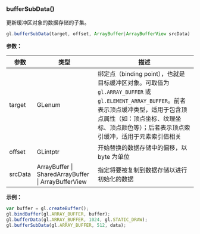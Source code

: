 ### bufferSubData()

更新缓冲区对象的数据存储的子集。

```js
gl.bufferSubData(target, offset, ArrayBuffer|ArrayBufferView srcData)
```

**参数：**

|参数|类型|描述|
|-|-|-|
|target|GLenum|绑定点（binding point），也就是目标缓冲区对象。可取值为 `gl.ARRAY_BUFFER` 或 `gl.ELEMENT_ARRAY_BUFFER`。前者表示顶点缓冲类型，适用于包含顶点属性（如：顶点坐标、纹理坐标、顶点颜色等）；后者表示顶点索引缓冲，适用于元素索引值相关|
|offset|GLintptr|开始替换的数据存储中的偏移，以 byte 为单位|
|srcData|ArrayBuffer &#124; SharedArrayBuffer &#124; ArrayBufferView|指定将要被复制到数据存储以进行初始化的数据|

**示例：**

```js
var buffer = gl.createBuffer();
gl.bindBuffer(gl.ARRAY_BUFFER, buffer);
gl.bufferData(gl.ARRAY_BUFFER, 1024, gl.STATIC_DRAW);
gl.bufferSubData(gl.ARRAY_BUFFER, 512, data);
```

